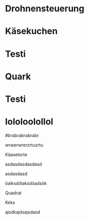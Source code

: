 # Drohnensteuerung

# Käsekuchen

# Testi 

# Quark
# Testi

# lololoolollol

#brabrabrabrabr

wrwerwrerzrtuzrtu

Käasetorte

asdasdasdasdasd

asdasdasd


öalksdölaksdöadsök

Quadrat

Keks


ajsdkajdsajsdasd